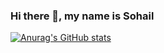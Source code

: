 ### Hi there 👋, my name is Sohail


[![Anurag's GitHub stats](https://github-readme-stats.vercel.app/api?username=s-s-sidhu)](https://github.com/anuraghazra/github-readme-stats)
